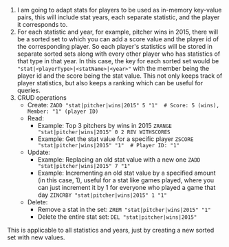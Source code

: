 1. I am going to adapt stats for players to be used as in-memory key-value pairs, this will include stat years, each separate statistic, and the player it corresponds to.
2. For each statistic and year, for example, pitcher wins in 2015, there will be a sorted set to which you can add a score value and the player id of the corresponding player. So each player's statistics will be stored in separate sorted sets along with every other player who has statistics of that type in that year. In this case, the key for each sorted set would be 
```"stat|<playerType>|<statName>|<year>"``` 
with the member being the player id and the score being the stat value. This not only keeps track of player statistics, but also keeps a ranking which can be useful for queries.
3. CRUD operations
    - Create: ```ZADD "stat|pitcher|wins|2015" 5 "1"  # Score: 5 (wins), Member: "1" (player ID)```
    - Read:
        - Example: Top 3 pitchers by wins in 2015
        ```ZRANGE "stat|pitcher|wins|2015" 0 2 REV WITHSCORES```
        - Example: Get the stat value for a specific player
        ```ZSCORE "stat|pitcher|wins|2015" "1"  # Player ID: "1"```
    - Update:
        - Example: Replacing an old stat value with a new one
        ```ZADD "stat|pitcher|wins|2015" 7 "1"```
        - Example: Incrementing an old stat value by a specified amount (in this case, 1), useful for a stat like games played, where you can just increment it by 1 for everyone who played a game that day
        ```ZINCRBY "stat|pitcher|wins|2015" 1 "1"```
    - Delete:
        - Remove a stat in the set: ```ZREM "stat|pitcher|wins|2015" "1"```
        - Delete the entire stat set: ```DEL "stat|pitcher|wins|2015"```

This is applicable to all statistics and years, just by creating a new sorted set with new values.
